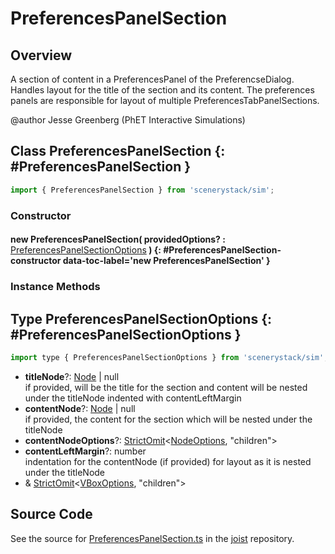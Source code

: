 # PreferencesPanelSection

## Overview

A section of content in a PreferencesPanel of the PreferencseDialog. Handles layout for the title of the section
and its content. The preferences panels are responsible for layout of multiple PreferencesTabPanelSections.

@author Jesse Greenberg (PhET Interactive Simulations)

## Class PreferencesPanelSection {: #PreferencesPanelSection }


```js
import { PreferencesPanelSection } from 'scenerystack/sim';
```
### Constructor

#### new PreferencesPanelSection( providedOptions? : <span style="font-weight: 400;">[PreferencesPanelSectionOptions](../sim/PreferencesPanelSection.md#PreferencesPanelSectionOptions)</span> ) {: #PreferencesPanelSection-constructor data-toc-label='new PreferencesPanelSection' }

### Instance Methods





## Type PreferencesPanelSectionOptions {: #PreferencesPanelSectionOptions }


```js
import type { PreferencesPanelSectionOptions } from 'scenerystack/sim';
```


- **titleNode**?: [Node](../scenery/Node.md) | <span style="color: hsla(calc(var(--md-hue) + 180deg),80%,40%,1);">null</span>
<br>  if provided, will be the title for the section and content will be nested under the titleNode
  indented with contentLeftMargin
- **contentNode**?: [Node](../scenery/Node.md) | <span style="color: hsla(calc(var(--md-hue) + 180deg),80%,40%,1);">null</span>
<br>  if provided, the content for the section which will be nested under the titleNode
- **contentNodeOptions**?: [StrictOmit](../phet-core/StrictOmit.md)&lt;[NodeOptions](../scenery/Node.md#NodeOptions), "children"&gt;
- **contentLeftMargin**?: <span style="color: hsla(calc(var(--md-hue) + 180deg),80%,40%,1);">number</span>
<br>  indentation for the contentNode (if provided) for layout as it is nested under the titleNode
- &amp; [StrictOmit](../phet-core/StrictOmit.md)&lt;[VBoxOptions](../scenery/VBox.md#VBoxOptions), "children"&gt;




## Source Code

See the source for [PreferencesPanelSection.ts](https://github.com/phetsims/joist/blob/main/js/preferences/PreferencesPanelSection.ts) in the [joist](https://github.com/phetsims/joist) repository.
